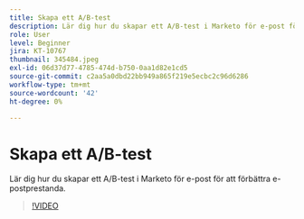 ```yaml
---
title: Skapa ett A/B-test
description: Lär dig hur du skapar ett A/B-test i Marketo för e-post för att förbättra e-postprestanda.
role: User
level: Beginner
jira: KT-10767
thumbnail: 345484.jpeg
exl-id: 06d37d77-4785-474d-b750-0aa1d82e1cd5
source-git-commit: c2aa5a0dbd22bb949a865f219e5ecbc2c96d6286
workflow-type: tm+mt
source-wordcount: '42'
ht-degree: 0%

---
```


# Skapa ett A/B-test

Lär dig hur du skapar ett A/B-test i Marketo för e-post för att förbättra e-postprestanda.

>[!VIDEO](https://video.tv.adobe.com/v/345484/?quality=12&learn=on)
